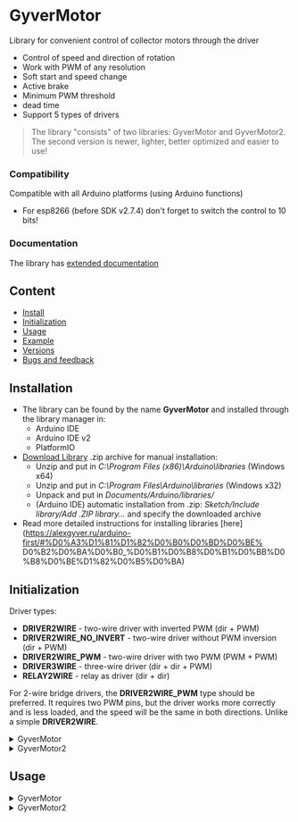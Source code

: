 # GyverMotor
Library for convenient control of collector motors through the driver
- Control of speed and direction of rotation
- Work with PWM of any resolution
- Soft start and speed change
- Active brake
- Minimum PWM threshold
- dead time
- Support 5 types of drivers

> The library "consists" of two libraries: GyverMotor and GyverMotor2. The second version is newer, lighter, better optimized and easier to use!

### Compatibility
Compatible with all Arduino platforms (using Arduino functions)
- For esp8266 (before SDK v2.7.4) don't forget to switch the control to 10 bits!

### Documentation
The library has [extended documentation](https://alexgyver.ru/GyverMotor/)

## Content
- [Install](#install)
- [Initialization](#init)
- [Usage](#usage)
- [Example](#example)
- [Versions](#versions)
- [Bugs and feedback](#feedback)

<a id="install"></a>
## Installation
- The library can be found by the name **GyverMotor** and installed through the library manager in:
    - Arduino IDE
    - Arduino IDE v2
    - PlatformIO
- [Download Library](https://github.com/GyverLibs/GyverMotor/archive/refs/heads/main.zip) .zip archive for manual installation:
    - Unzip and put in *C:\Program Files (x86)\Arduino\libraries* (Windows x64)
    - Unzip and put in *C:\Program Files\Arduino\libraries* (Windows x32)
    - Unpack and put in *Documents/Arduino/libraries/*
    - (Arduino IDE) automatic installation from .zip: *Sketch/Include library/Add .ZIP library…* and specify the downloaded archive
- Read more detailed instructions for installing libraries [here] (https://alexgyver.ru/arduino-first/#%D0%A3%D1%81%D1%82%D0%B0%D0%BD%D0%BE% D0%B2%D0%BA%D0%B0_%D0%B1%D0%B8%D0%B1%D0%BB%D0%B8%D0%BE%D1%82%D0%B5%D0%BA)

<a id="init"></a>
## Initialization
Driver types:
- **DRIVER2WIRE** - two-wire driver with inverted PWM (dir + PWM)
- **DRIVER2WIRE_NO_INVERT** - two-wire driver without PWM inversion (dir + PWM)
- **DRIVER2WIRE_PWM** - two-wire driver with two PWM (PWM + PWM)
- **DRIVER3WIRE** - three-wire driver (dir + dir + PWM)
- **RELAY2WIRE** - relay as driver (dir + dir)

For 2-wire bridge drivers, the **DRIVER2WIRE_PWM** type should be preferred. It requires two PWM pins,
but the driver works more correctly and is less loaded, and the speed will be the same in both directions. Unlike a simple **DRIVER2WIRE**.
    
<details>
<summary>GyverMotor</summary>

```cpp
// initialization options depending on the driver type:
GMotor motor(DRIVER2WIRE, dig_pin, PWM_pin, (LOW / HIGH) );
GMotor motor(DRIVER2WIRE_NO_INVERT, dig_pin, PWM_pin, (LOW / HIGH) );
GMotor motor(DRIVER3WIRE, dig_pin_A, dig_pin_B, PWM_pin, (LOW/HIGH) );
GMotor motor(RELAY2WIRE, dig_pin_A, dig_pin_B, (LOW/HIGH) );
/*
  dig_pin, dig_pin_A, dig_pin_B - any MK digital pin
  PWM_pin - any PWM pin of the MK
  LOW / HIGH - driver level. If the motor slows down when the speed increases, change the level.
*/
```
</details>

<details>
<summary>GyverMotor2</summary>

```cpp
GMotor2<type> motor(pin1, pin2, pin3); // PWM width 8 bits (0.. 255)
GMotor2<type, bit> motor(pin1, pin2, pin3); // general case, PWM width in bits

// types and number of pins depending on the driver
GMotor2<DRIVER2WIRE> motor(GPIO, PWM);
GMotor2<DRIVER2WIRE_NO_INVERT> motor(GPIO, PWM);
GMotor2<DRIVER2WIRE_PWM> motor(PWM, PWM);
GMotor2<DRIVER3WIRE> motor(GPIO, GPIO, PWM);
GMotor2<RELAY2WIRE> motor(GPIO, GPIO);
```
</details>

<a id="usage"></a>
## Usage
<details>
<summary>GyverMotor</summary>

```cpp
GMotor(GM_driverType type, int8_t param1 = _GM_NC, int8_t param2 = _GM_NC, int8_t param3 = _GM_NC, int8_t param4 = _GM_NC);
// three options for creating an object depending on the driver:
// GMotor motor(DRIVER2WIRE, dig_pin, PWM_pin, (LOW/HIGH) )
// GMotor motor(DRIVER3WIRE, dig_pin_A, dig_pin_B, PWM_pin, (LOW/HIGH) )
// GMotor motor(RELAY2WIRE, dig_pin_A, dig_pin_B, (LOW/HIGH) )

// set speed -255..255 (8 bits) and -1023..1023 (10 bits)
void setSpeed(int16_t duty);

// change the motor mode:
// FORWARD - forward
// BACKWARD - back
// STOP - stop
// BRAKE - active brake
// AUTO - obeys setSpeed ​​(-255.. 255)
void setMode(GM_workMode);

// rotation direction
// NORM - normal
// REVERSE - reverse
void setDirection(bool direction);

// set the minimum duty cycle (at which the motor starts to spin)
void setMinDuty(int duty);

// set PWM resolution in bits
void setResolution(byte bit);

// set deadtime (in microseconds). Default 0
void setDeadtime(uint16_t deadtime);

// set driver level (default HIGH)
void setLevel(int8_t level);

// smooth change to the specified speed (to the PWM value)
void smoothTick(int16_t duty);

// rate of change of speed
void setSmoothSpeed(uint8_t speed);

// returns -1 on BACKWARD rotation, 1 on FORWARD and 0 on stop and brake
int getState();

// internal duty cycle variable for debugging
int16_t_duty = 0;

// compatibility with old versions
// set output to 8 bits
void set8bitMode();

// set output to 10 bits
void set10bitMode();
```

### Operation logic
In setMinDuty() you can set the minimum speed (0..255) at which the motor starts rotating.
Further speed settings will be automatically scaled based on the minimum speed.
setDirection() sets globallyomitted motor direction, which automatically affects all speed functions.

#### Normal mode
Run setMode(FORWARD) to move forward, setMode(BACKWARD) to move backward.
The speed is set in setSpeed() or run(FORWARD/BACKWARD, speed). You can stop by setMode(STOP).

#### Auto mode
SetMode(AUTO) is run, speed is set in setSpeed(), negative values ​​are supported for rotation in the opposite direction.
You can stop by setMode(STOP).

#### Smooth Mode
To run, you need to set setMode(AUTO). In smooth mode, you need to call smoothTick more often with an indication of the target speed. With a value of 0, the motor will smoothly stop itself.
For an abrupt stop, you can use setMode(STOP).

</details>

<details>
<summary>GyverMotor2</summary>

```cpp
void setMinDuty(uint16_tmduty); // set minimum PWM (default 0)
void setMinDutyPerc(uint16_t mduty); // set minimum PWM in % (default 0)
void setDeadtime(uint16_tus); // set deadtime in microseconds (default 0)
void reverse(bool r); // reverse direction (default false)

void stop(); // stop. If smooth mode is enabled, then smooth
void brake(); // active brake
void setSpeed(int16_t s); // set speed (-max.. max)
void setSpeedPerc(int16_t s); // set the speed as a percentage (-100.. 100%)

int8_t getState(); // get status: motor spinning (1 and -1), motor stopped (0)
int16_t getSpeed(); // get current motor speed

void smoothMode(bool mode); // set the smooth speed change mode (default false)
void tick(); // smooth change to the specified speed, call in a loop
void setSmoothSpeed(uint8_t s); // set rate of change of rate (default 20)
void setSmoothSpeedPerc(uint8_t s); // set rate of change in percentage
```Cranberry
### PWM bits
The AVR Arduino defaults to 8-bit PWM (0..255). The esp8266 uses 10 bits (0..1023).
When initializing the library, you can set the desired bit depth, it can be any.

### Speed
The speed is set in `setSpeed(-max PWM.. max PWM)` as a PWM value, or in `setSpeedPerc(-100.. 100)` as a percentage. Speed ​​can be negative
then the motor will spin in the opposite direction. With a value of 0, the motor will stop and the driver will be disabled.

### Operating modes
Calling `stop()` is equivalent to `setSpeed(0)`. With direct control, the motor will stop immediately, with smooth control, it will stop smoothly. The driver will turn off, the motor shaft will be released.
Calling `brake()` will stop the motor and switch the driver to active braking mode (closes the motor through itself). The motor shaft will resist rotation.
Calling `reverse(true)` reverses the direction of rotation of the motor for all functions.

### Minimum PWM
In `setMinDuty(-max PWM.. max PWM)` you can set the minimum speed at which the motor starts to rotate, this is useful in most applications.
The speed set in `setSpeed()` will be automatically scaled to the minimum speed.
You can also set the minimum speed as a percentage `setMinDutyPerc(-100.. 100)`.

### Smooth mode
In smooth mode, the speed set in `setSpeed()` is not applied immediately, but smoothly over time. To enable
smooth mode, you need to call `smoothMode(true)` and place the ticker function `tick()` in the main program loop.
Inside this function, the speed will smoothly change according to the built-in timer (period - 50ms).
You can set the rate of change of speed - `setSmoothSpeed()` in PWM values ​​and `setSmoothSpeedPerc()` in percent.
</details>

<a id="example"></a>
## Example
See **examples** for other examples!
```cpp
#include <GyverMotor2.h>
GMotor2<DRIVER2WIRE> motor(5, 6);
//GMotor2<DRIVER2WIRE_NO_INVERT> motor(5, 6);
//GMotor2<DRIVER2WIRE_PWM> motor(5, 6);
//GMotor2<DRIVER3WIRE> motor(5, 6, 11);
//GMotor2<RELAY2WIRE> motor(5, 6);

void setup() {
  motor.setMinDuty(70); // min. PWM
  //motor.reverse(1); // reverse
  //motor.setDeadtime(5); // deadtime
}

void loop() {
  motor.setSpeed(10);
  delay(1000);
  motor setSpeed(-100);
  delay(1000);
  motor.setSpeed(50);
  delay(1000);
  motor.setSpeed(255);
  delay(1000);
  motor brake();
  delay(3000);
}
```

<a id="versions"></a>
## Versions
- v1.1 - defines removed
- v1.2 - defaults returned
- v2.0:
    - Software deadtime
    - Negative speeds
    - Support for two types of drivers and relays
    - Soft start and speed change
- v2.1: small fixes and additions
- v2.2: optimization
- v2.3: esp support added (bugs fixed)
- v2.4: compatibility with other bibles
- v2.5: added type DRIVER2WIRE_NO_INVERT
- v3.0: redesigned minDuty logic, added mode for PWM of any bitness
- v3.1: minor fixes
- v3.2: improved smooth mode stability
- v3.2.1: returned run() to public
- v4.0: fixed bug in GyverMotor. Added GyverMotor2

<a id="feedback"></a>
## Bugs and feedback
When you find bugs, create an **Issue**, or better, immediately write to the mail [alex@alexgyver.ru](mailto:alex@alexgyver.ru)
The library is open for revision and your **Pull Request**'s!